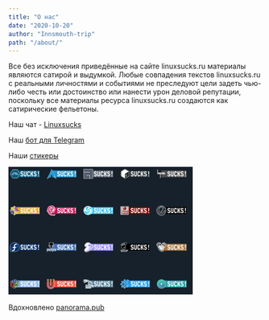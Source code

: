 ```yaml
---
title: "О нас"
date: "2020-10-20"
author: "Innsmouth-trip"
path: "/about/"
---
```


Все без исключения приведённые на сайте linuxsucks.ru материалы являются сатирой и выдумкой.
Любые совпадения текстов linuxsucks.ru с реальными личностями и событиями не преследуют
цели задеть чью-либо честь или достоинство или нанести урон деловой репутации, поскольку все
материалы ресурса linuxsucks.ru создаются как сатирические фельетоны.

Наш чат - [Linuxsucks](https://t.me/linuxsucks)

Наш [бот для Telegram](https://github.com/Innsmouth-trip/simple-telegram-bot)

Наши [стикеры](https://t.me/addstickers/linuxsucks)

![стикеры превью](../images/about/stickers.png)

Вдохновлено [panorama.pub](https://panorama.pub/)
